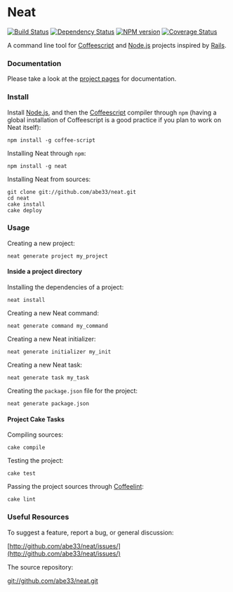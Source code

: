 # Neat
[![Build Status](https://travis-ci.org/abe33/neat.png?branch=feature_istanbul_coverage)](https://travis-ci.org/abe33/neat)
[![Dependency Status](https://gemnasium.com/abe33/neat.png)](https://gemnasium.com/abe33/neat)
[![NPM version](https://badge.fury.io/js/neat.png)](http://badge.fury.io/js/neat)
[![Coverage Status](https://coveralls.io/repos/abe33/neat/badge.png?branch=feature_istanbul_coverage)](https://coveralls.io/r/abe33/neat)

A command line tool for [Coffeescript][coffee] and [Node.js][node] projects inspired by [Rails][rails].

### Documentation

Please take a look at the [project pages](http://abe33.github.com/neat/) for documentation.

### Install

Install [Node.js][node], and then the [Coffeescript][coffee] compiler through
`npm` (having a global installation of Coffeescript is a good practice if you
plan to work on Neat itself):

    npm install -g coffee-script

Installing Neat through `npm`:

    npm install -g neat

Installing Neat from sources:

    git clone git://github.com/abe33/neat.git
    cd neat
    cake install
    cake deploy

### Usage

Creating a new project:

    neat generate project my_project

#### Inside a project directory

Installing the dependencies of a project:

    neat install

Creating a new Neat command:

    neat generate command my_command

Creating a new Neat initializer:

    neat generate initializer my_init

Creating a new Neat task:

    neat generate task my_task

Creating the `package.json` file for the project:

    neat generate package.json

#### Project Cake Tasks

Compiling sources:

    cake compile

Testing the project:

    cake test

Passing the project sources through [Coffeelint][lint]:

    cake lint

### Useful Resources

To suggest a feature, report a bug, or general discussion:

[http://github.com/abe33/neat/issues/](http://github.com/abe33/neat/issues/)

The source repository:

[git://github.com/abe33/neat.git](git://github.com/abe33/neat.git)

[coffee]: http://jashkenas.github.com/coffee-script
[node]:   http://nodejs.org/
[rails]:  http://rubyonrails.org/
[lint]:   http://www.coffeelint.org/

